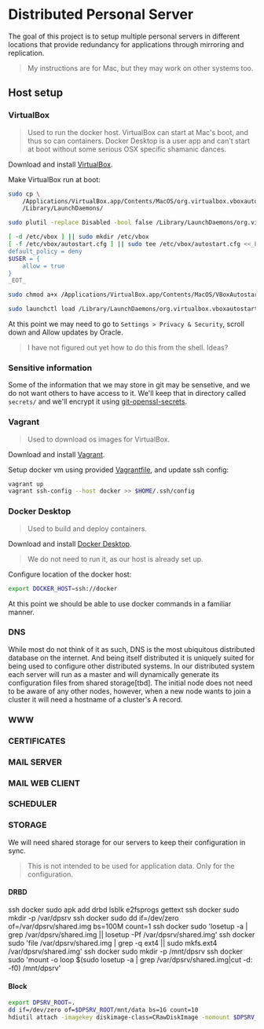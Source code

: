 # Distributed Personal Server

The goal of this project is to setup multiple personal servers in different locations that provide redundancy for applications through mirroring and replication.  

> My instructions are for Mac, but they may work on other systems too.  

## Host setup

### VirtualBox
> Used to run the docker host. VirtualBox can start at Mac's boot, and thus so can containers. Docker Desktop is a user app and can't start at boot without some serious OSX specific shamanic dances.   

Download and install [VirtualBox](https://www.virtualbox.org/wiki/Downloads).  

Make VirtualBox run at boot:
```bash
sudo cp \
	/Applications/VirtualBox.app/Contents/MacOS/org.virtualbox.vboxautostart.plist \
	/Library/LaunchDaemons/

sudo plutil -replace Disabled -bool false /Library/LaunchDaemons/org.virtualbox.vboxautostart.plist

[ -d /etc/vbox ] || sudo mkdir /etc/vbox
[ -f /etc/vbox/autostart.cfg ] || sudo tee /etc/vbox/autostart.cfg <<_EOT_ >/dev/null
default_policy = deny
$USER = {
	allow = true
}
_EOT_

sudo chmod a+x /Applications/VirtualBox.app/Contents/MacOS/VBoxAutostartDarwin.sh

sudo launchctl load /Library/LaunchDaemons/org.virtualbox.vboxautostart.plist
```

At this point we may need to go to `Settings > Privacy & Security`, scroll down and Allow updates by Oracle.  
> I have not figured out yet how to do this from the shell. Ideas?

### Sensitive information
Some of the information that we may store in git may be sensetive, and we do not want others to have access to it. We'll keep that in directory called `secrets/` and we'll encrypt it using [git-openssl-secrets](https://github.com/maxfortun/git-openssl-secrets).

### Vagrant
> Used to download os images for VirtualBox.  

Download and install [Vagrant](https://developer.hashicorp.com/vagrant/downloads).  

Setup docker vm using provided [Vagrantfile](Vagrantfile), and update ssh config:
```bash
vagrant up
vagrant ssh-config --host docker >> $HOME/.ssh/config
```

### Docker Desktop
> Used to build and deploy containers.  

Download and install [Docker Desktop](https://www.docker.com/products/docker-desktop/).  

> We do not need to run it, as our host is already set up.

Configure location of the docker host:
```bash
export DOCKER_HOST=ssh://docker
```

At this point we should be able to use docker commands in a familiar manner.

### DNS
While most do not think of it as such, DNS is the most ubiquitous distributed database on the internet.
And being itself distributed it is uniquely suited for being used to configure other distributed systems.
In our distributed system each server will run as a master and will dynamically generate its configuration files from shared storage[tbd]. 
The initial node does not need to be aware of any other nodes, however, when a new node wants to join a cluster it will need a hostname of a cluster's A record.

### WWW

### CERTIFICATES

### MAIL SERVER

### MAIL WEB CLIENT

### SCHEDULER

### STORAGE
We will need shared storage for our servers to keep their configuration in sync.  
> This is not intended to be used for application data. Only for the configuration.  

#### DRBD
ssh docker sudo apk add drbd lsblk e2fsprogs gettext
ssh docker sudo mkdir -p /var/dpsrv
ssh docker sudo dd if=/dev/zero of=/var/dpsrv/shared.img bs=100M count=1
ssh docker sudo 'losetup -a | grep /var/dpsrv/shared.img || losetup -Pf /var/dpsrv/shared.img'
ssh docker sudo 'file /var/dpsrv/shared.img | grep -q ext4 || sudo mkfs.ext4 /var/dpsrv/shared.img'
ssh docker sudo mkdir -p /mnt/dpsrv
ssh docker sudo 'mount -o loop $(sudo losetup -a | grep /var/dpsrv/shared.img|cut -d: -f0) /mnt/dpsrv'

#### Block 
```bash
export DPSRV_ROOT=.
dd if=/dev/zero of=$DPSRV_ROOT/mnt/data bs=1G count=10
hdiutil attach -imagekey diskimage-class=CRawDiskImage -nomount $DPSRV_ROOT/mnt/data 
```
